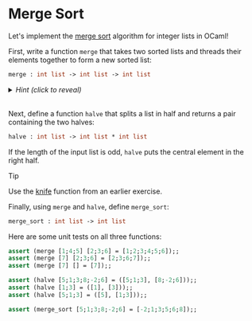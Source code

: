 # Merge Sort

Let's implement the [merge sort](https://en.wikipedia.org/wiki/Merge_sort#) algorithm for integer lists in OCaml!

First, write a function `merge` that takes two
sorted lists and threads their elements together to form a new sorted list:
```ocaml
merge : int list -> int list -> int list
```

<details>

<summary><i>Hint (click to reveal)</i></summary>

You don't need to check that the two input lists are sorted (we haven't defined the sorting function yet!). Pattern match on both lists simultaneously and use recursion!

</details>
<br>

Next, define a function `halve` that splits a list in half and returns a pair containing the two halves:
```ocaml
halve : int list -> int list * int list
```
If the length of the input list is odd, `halve` puts the central element in the right half.

> [!TIP]
> Use the [knife](../knife/README.md) function from an earlier exercise.

Finally, using `merge` and `halve`, define `merge_sort`:
```ocaml
merge_sort : int list -> int list
```

Here are some unit tests on all three functions:

```ocaml
assert (merge [1;4;5] [2;3;6] = [1;2;3;4;5;6]);;
assert (merge [7] [2;3;6] = [2;3;6;7]);;
assert (merge [7] [] = [7]);;

assert (halve [5;1;3;8;-2;6] = ([5;1;3], [8;-2;6]));;
assert (halve [1;3] = ([1], [3]));;
assert (halve [5;1;3] = ([5], [1;3]));;

assert (merge_sort [5;1;3;8;-2;6] = [-2;1;3;5;6;8]);;
```
